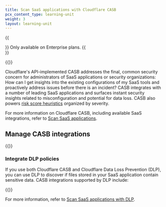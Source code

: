 ```yaml
---
title: Scan SaaS applications with Cloudflare CASB
pcx_content_type: learning-unit
weight: 3
layout: learning-unit
---
```


{{<Aside type="note">}}
Only available on Enterprise plans.
{{</Aside>}}

{{<glossary-definition term_id="Cloudflare CASB">}}

Cloudflare's API-implemented CASB addresses the final, common security concern for administrators of SaaS applications or security organizations: How can I get insights into the existing configurations of my SaaS tools and proactively address issues before there is an incident? CASB integrates with a number of leading SaaS applications and surfaces instant security insights related to misconfiguration and potential for data loss. CASB also powers [risk score heuristics](/cloudflare-one/insights/risk-score/) organized by severity.

For more information on Cloudflare CASB, including available SaaS integrations, refer to [Scan SaaS applications](/cloudflare-one/applications/scan-apps/).

## Manage CASB integrations

{{<render file="casb/_manage-integrations.md" productFolder="cloudflare-one">}}

### Integrate DLP policies

If you use both Cloudflare CASB and Cloudflare Data Loss Prevention (DLP), you can use DLP to discover if files stored in your SaaS application contain sensitive data. CASB integrations supported by DLP include:

{{<render file="casb/_casb-dlp-integrations.md" productFolder="cloudflare-one">}}

For more information, refer to [Scan SaaS applications with DLP](/cloudflare-one/applications/scan-apps/casb-dlp/).

